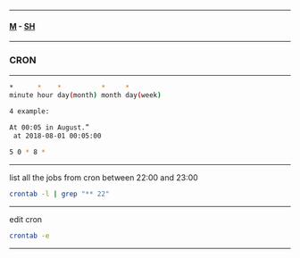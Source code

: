 
---

#### [M](https://github.com/ttltrk/TTT/blob/master/menu.md) - [SH](https://github.com/ttltrk/TTT/blob/master/SH/SH.md)

---

### CRON

---

```sh
*      *    *          *     *
minute hour day(month) month day(week)

4 example:

At 00:05 in August.”
 at 2018-08-01 00:05:00

5 0 * 8 *
```

---

list all the jobs from cron between 22:00 and 23:00

```sh
crontab -l | grep "** 22"
```

---

edit cron

```sh
crontab -e
```

---
